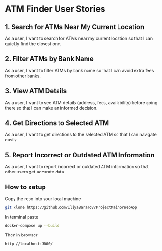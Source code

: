 # ATM Finder User Stories

## 1. Search for ATMs Near My Current Location

As a user, I want to search for ATMs near my current location so that I can quickly find the closest one.

## 2. Filter ATMs by Bank Name
 
As a user, I want to filter ATMs by bank name so that I can avoid extra fees from other banks.

## 3. View ATM Details

As a user, I want to see ATM details (address, fees, availability) before going there so that I can make an informed decision.

## 4. Get Directions to Selected ATM

As a user, I want to get directions to the selected ATM so that I can navigate easily.

## 5. Report Incorrect or Outdated ATM Information

As a user, I want to report incorrect or outdated ATM information so that other users get accurate data.

## How to setup

Copy the repo into your local machine
```bash
git clone https://github.com/IliyaBaranov/ProjectMainorWebApp
```
In terminal paste
```bash
docker-compose up --build
```
Then in browser
```bash
http://localhost:3000/
```
